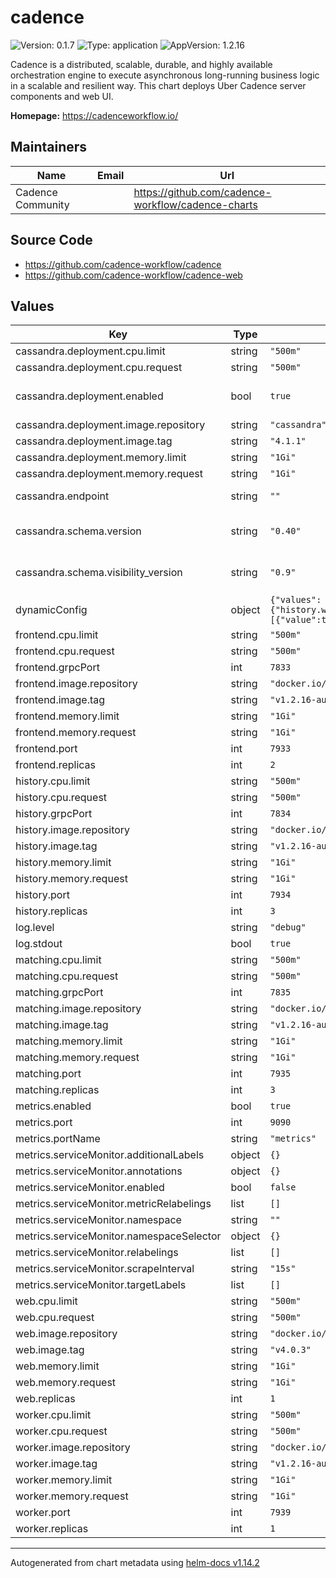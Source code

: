 # cadence

![Version: 0.1.7](https://img.shields.io/badge/Version-0.1.7-informational?style=flat-square) ![Type: application](https://img.shields.io/badge/Type-application-informational?style=flat-square) ![AppVersion: 1.2.16](https://img.shields.io/badge/AppVersion-1.2.16-informational?style=flat-square)

Cadence is a distributed, scalable, durable, and highly available orchestration engine
to execute asynchronous long-running business logic in a scalable and resilient way.
This chart deploys Uber Cadence server components and web UI.

**Homepage:** <https://cadenceworkflow.io/>

## Maintainers

| Name | Email | Url |
| ---- | ------ | --- |
| Cadence Community |  | <https://github.com/cadence-workflow/cadence-charts> |

## Source Code

* <https://github.com/cadence-workflow/cadence>
* <https://github.com/cadence-workflow/cadence-web>

## Values

| Key | Type | Default | Description |
|-----|------|---------|-------------|
| cassandra.deployment.cpu.limit | string | `"500m"` |  |
| cassandra.deployment.cpu.request | string | `"500m"` |  |
| cassandra.deployment.enabled | bool | `true` | When disabled, the Cassandra deployment is expected to be provided externally. For production use cases, it is recommended to use an external Cassandra deployment. |
| cassandra.deployment.image.repository | string | `"cassandra"` |  |
| cassandra.deployment.image.tag | string | `"4.1.1"` |  |
| cassandra.deployment.memory.limit | string | `"1Gi"` |  |
| cassandra.deployment.memory.request | string | `"1Gi"` |  |
| cassandra.endpoint | string | `""` | External Cassandra endpoint to connect to. Required when cassandra.deployment.enabled is set to false |
| cassandra.schema.version | string | `"0.40"` | Cassandra schema version of the Cadence keyspace to use. Latest value can be found at https://github.com/uber/cadence/blob/master/schema/cassandra/version.go |
| cassandra.schema.visibility_version | string | `"0.9"` | Cassandra schema version of the Cadence visibility keyspace to use. Latest value can be found at https://github.com/uber/cadence/blob/master/schema/cassandra/version.go |
| dynamicConfig | object | `{"values":{"history.workflowIDExternalRateLimitEnabled":[{"value":true}]}}` | Dynamic config values to be set in the Cadence server. List of keys can be found at https://github.com/uber/cadence/blob/master/common/dynamicconfig/constants.go |
| frontend.cpu.limit | string | `"500m"` |  |
| frontend.cpu.request | string | `"500m"` |  |
| frontend.grpcPort | int | `7833` | GRPC port of cadence frontend service. DO NOT CHANGE |
| frontend.image.repository | string | `"docker.io/ubercadence/server"` | Docker image repository to use for the Cadence server |
| frontend.image.tag | string | `"v1.2.16-auto-setup"` | Docker image tag to use for the Cadence server |
| frontend.memory.limit | string | `"1Gi"` |  |
| frontend.memory.request | string | `"1Gi"` |  |
| frontend.port | int | `7933` | Tchannel port of cadence frontend service. DO NOT CHANGE |
| frontend.replicas | int | `2` | Number of frontend replicas to deploy |
| history.cpu.limit | string | `"500m"` |  |
| history.cpu.request | string | `"500m"` |  |
| history.grpcPort | int | `7834` | GRPC port of cadence history service. DO NOT CHANGE |
| history.image.repository | string | `"docker.io/ubercadence/server"` | Docker image repository to use for the Cadence server |
| history.image.tag | string | `"v1.2.16-auto-setup"` | Docker image tag to use for the Cadence server |
| history.memory.limit | string | `"1Gi"` |  |
| history.memory.request | string | `"1Gi"` |  |
| history.port | int | `7934` | Tchannel port of cadence history service. DO NOT CHANGE |
| history.replicas | int | `3` | Number of history replicas to deploy |
| log.level | string | `"debug"` |  |
| log.stdout | bool | `true` |  |
| matching.cpu.limit | string | `"500m"` |  |
| matching.cpu.request | string | `"500m"` |  |
| matching.grpcPort | int | `7835` | GRPC port of cadence matching service. DO NOT CHANGE |
| matching.image.repository | string | `"docker.io/ubercadence/server"` | Docker image repository to use for the Cadence server |
| matching.image.tag | string | `"v1.2.16-auto-setup"` | Docker image tag to use for the Cadence server |
| matching.memory.limit | string | `"1Gi"` |  |
| matching.memory.request | string | `"1Gi"` |  |
| matching.port | int | `7935` | Tchannel port of cadence matching service. DO NOT CHANGE |
| matching.replicas | int | `3` | Number of matching replicas to deploy |
| metrics.enabled | bool | `true` |  |
| metrics.port | int | `9090` |  |
| metrics.portName | string | `"metrics"` |  |
| metrics.serviceMonitor.additionalLabels | object | `{}` |  |
| metrics.serviceMonitor.annotations | object | `{}` | Annotations to be added to the ServiceMonitor. |
| metrics.serviceMonitor.enabled | bool | `false` |  |
| metrics.serviceMonitor.metricRelabelings | list | `[]` |  |
| metrics.serviceMonitor.namespace | string | `""` |  |
| metrics.serviceMonitor.namespaceSelector | object | `{}` |  |
| metrics.serviceMonitor.relabelings | list | `[]` |  |
| metrics.serviceMonitor.scrapeInterval | string | `"15s"` |  |
| metrics.serviceMonitor.targetLabels | list | `[]` |  |
| web.cpu.limit | string | `"500m"` |  |
| web.cpu.request | string | `"500m"` |  |
| web.image.repository | string | `"docker.io/ubercadence/web"` | Docker image repository to use for the Cadence Web UI |
| web.image.tag | string | `"v4.0.3"` | Docker image tag to use for the Cadence Web UI |
| web.memory.limit | string | `"1Gi"` |  |
| web.memory.request | string | `"1Gi"` |  |
| web.replicas | int | `1` |  |
| worker.cpu.limit | string | `"500m"` |  |
| worker.cpu.request | string | `"500m"` |  |
| worker.image.repository | string | `"docker.io/ubercadence/server"` | Docker image repository to use for the Cadence server |
| worker.image.tag | string | `"v1.2.16-auto-setup"` | Docker image tag to use for the Cadence server |
| worker.memory.limit | string | `"1Gi"` |  |
| worker.memory.request | string | `"1Gi"` |  |
| worker.port | int | `7939` | Tchannel port of cadence worker service. DO NOT CHANGE |
| worker.replicas | int | `1` | Number of worker replicas to deploy |

----------------------------------------------
Autogenerated from chart metadata using [helm-docs v1.14.2](https://github.com/norwoodj/helm-docs/releases/v1.14.2)

